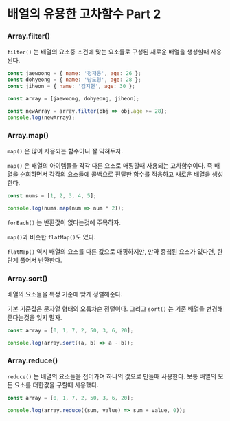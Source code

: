 # 배열의 유용한 고차함수 Part 2

### Array.filter()

`filter()` 는 배열의 요소중 조건에 맞는 요소들로 구성된 새로운 배열을 생성할때 사용된다.

```jsx
const jaewoong = { name: '정재웅', age: 26 };
const dohyeong = { name: '남도형', age: 28 };
const jiheon = { name: '김지헌', age: 30 };

const array = [jaewoong, dohyeong, jiheon];

const newArray = array.filter(obj => obj.age >= 28);
console.log(newArray);
```

### Array.map()

`map()` 은 많이 사용되는 함수이니 잘 익혀두자.

`map()` 은 배열의 아이템들을 각각 다른 요소로 매핑할때 사용되는 고차함수이다. 즉 배열을 순회하면서 각각의 요소들에 콜백으로 전달한 함수를 적용하고 새로운 배열을 생성한다.

```jsx
const nums = [1, 2, 3, 4, 5];

console.log(nums.map(num => num * 2));
```

`forEach()` 는 반환값이 없다는것에 주목하자.

`map()`과 비슷한 `flatMap()`도 있다.

`flatMap()` 역시 배열의 요소를 다른 값으로 매핑하지만, 만약 중첩된 요소가 있다면, 한단계 풀어서 반환한다.

### Array.sort()

배열의 요소들을 특정 기준에 맞게 정렬해준다.

기본 기준값은 문자열 형태의 오름차순 정렬이다. 그리고 `sort()` 는 기존 배열을 변경해준다는것을 잊지 말자.

```jsx
const array = [0, 1, 7, 2, 50, 3, 6, 20];

console.log(array.sort((a, b) => a - b));
```

### Array.reduce()

`reduce()` 는 배열의 요소들을 접어가며 하나의 값으로 만들때 사용한다. 보통 배열의 모든 요소를 더한값을 구할때 사용했다.

```jsx
const array = [0, 1, 7, 2, 50, 3, 6, 20];

console.log(array.reduce((sum, value) => sum + value, 0));
```
